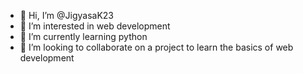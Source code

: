 - 👋 Hi, I’m @JigyasaK23
- 👀 I’m interested in web development
- 🌱 I’m currently learning python
- 💞️ I’m looking to collaborate on a project to learn the basics of web development
  

<!---
JigyasaK23/JigyasaK23 is a ✨ special ✨ repository because its `README.md` (this file) appears on your GitHub profile.
You can click the Preview link to take a look at your changes.
--->

